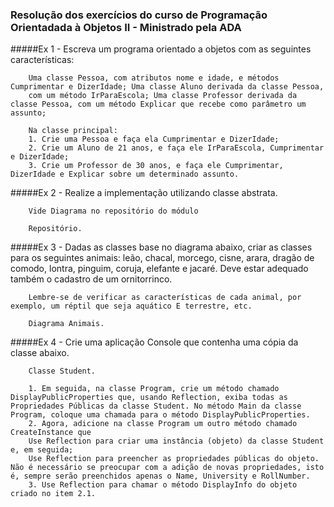 ### Resolução dos exercícios do curso de Programação Orientadada à Objetos II - Ministrado pela ADA

#####Ex 1 - 
        Escreva um programa orientado a objetos com as seguintes características:

        Uma classe Pessoa, com atributos nome e idade, e métodos Cumprimentar e DizerIdade; Uma classe Aluno derivada da classe Pessoa, 
        com um método IrParaEscola; Uma classe Professor derivada da classe Pessoa, com um método Explicar que recebe como parâmetro um assunto;
        
        Na classe principal:
        1. Crie uma Pessoa e faça ela Cumprimentar e DizerIdade;
        2. Crie um Aluno de 21 anos, e faça ele IrParaEscola, Cumprimentar e DizerIdade;
        3. Crie um Professor de 30 anos, e faça ele Cumprimentar, DizerIdade e Explicar sobre um determinado assunto.
        
 #####Ex 2 - 
        Realize a implementação utilizando classe abstrata.

        Vide Diagrama no repositório do módulo
        
        Repositório.
        
#####Ex 3 - 
        Dadas as classes base no diagrama abaixo, criar as classes para os seguintes animais: leão, chacal, morcego, cisne, arara, dragão de comodo, lontra, pinguim,             coruja, elefante e jacaré. Deve estar adequado também o cadastro de um ornitorrinco.

        Lembre-se de verificar as características de cada animal, por exemplo, um réptil que seja aquático E terrestre, etc.

        Diagrama Animais.

#####Ex 4 - 
        Crie uma aplicação Console que contenha uma cópia da classe abaixo.

        Classe Student.
        
        1. Em seguida, na classe Program, crie um método chamado DisplayPublicProperties que, usando Reflection, exiba todas as Propriedades Públicas da classe Student. No método Main da classe Program, coloque uma chamada para o método DisplayPublicProperties.
        2. Agora, adicione na classe Program um outro método chamado CreateInstance que
        Use Reflection para criar uma instância (objeto) da classe Student e, em seguida;
        Use Reflection para preencher as propriedades públicas do objeto. Não é necessário se preocupar com a adição de novas propriedades, isto é, sempre serão preenchidos apenas o Name, University e RollNumber.
        3. Use Reflection para chamar o método DisplayInfo do objeto criado no item 2.1.
